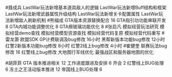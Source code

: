 #聂成兵 
LastWar玩法新增基本道具敌人的逻辑
LastWar玩法新增Buff结构和框架
LastWar玩法新增武器属性升级结构
LastWar玩法新增关卡配置属性
LastWar玩法新增敌人刷新机制
#熊福成 
GTA版本资源替换配合                                              16
GTA指引功功能串联开发                                           8
GTA内城功能调整优化                                               8
GTA擦玻璃功能优化                                                   8
#张启凡 
模拟经营玩法研究
模拟经营demo查找
模拟经营模型资源查找
模拟经营代码复原
模拟经营代码重写
#雷龙灏 
欧盟SDK GP计费联调及bug修改  16小时
黑帮新版本功能bug修改  12小时 
红警2新版本功能bug修改 8小时
红警2线上bug修改  4小时
#崔健奎 
联赛玩法bug修改 16
红警线上bug修改
大地图行军线优化
最强战区和服务器地图的优化

#胡菲菲 
GTA 版本推进相关 12
工作进度跟进及安排   6
开会 2
红警线上BUG处理     6
冻土之王活动版本推进 12
帝国线上BUG处理      6